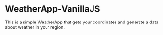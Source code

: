 # WeatherApp-VanillaJS

This is a simple WeatherApp that gets your coordinates and generate a data about weather in your region.